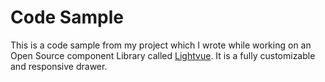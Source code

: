 # Code Sample
This is a code sample from my project which I wrote while working on an Open Source component Library called [Lightvue](https://lightvue.org/).
It is a fully customizable and responsive drawer.
